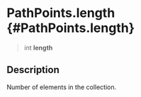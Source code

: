PathPoints.length {#PathPoints.length}
=================

> int **length**

Description
-----------

Number of elements in the collection.

